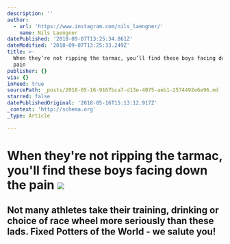```yaml
---
description: ''
author:
  - url: 'https://www.instagram.com/nils_laengner/'
    name: Nils Laengner
datePublished: '2018-09-07T13:25:34.861Z'
dateModified: '2018-09-07T13:25:33.249Z'
title: >-
  When they’re not ripping the tarmac, you’ll find these boys facing down the
  pain 
publisher: {}
via: {}
inFeed: true
sourcePath: _posts/2018-05-16-9167bca7-d13e-4075-aeb1-2574492e6e96.md
starred: false
datePublishedOriginal: '2018-05-16T15:13:12.917Z'
_context: 'http://schema.org'
_type: Article

---
```

# When they're not ripping the tarmac, you'll find these boys facing down the pain ![](https://the-grid-user-content.s3-us-west-2.amazonaws.com/e3aab974-c82e-44b2-8d2c-fcf1ee65b98e.jpg)

## Not many athletes take their training, drinking or choice of race wheel more seriously than these lads. Fixed Potters of the World - we salute you!